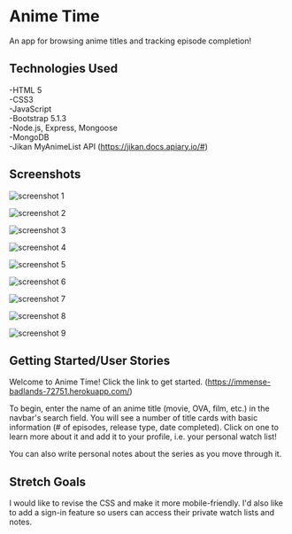 # Anime Time

An app for browsing anime titles and tracking episode completion! 

## Technologies Used

-HTML 5 \
-CSS3 \
-JavaScript \
-Bootstrap 5.1.3 \
-Node.js, Express, Mongoose \
-MongoDB \
-Jikan MyAnimeList API (https://jikan.docs.apiary.io/#)

## Screenshots

![screenshot 1](https://i.imgur.com/TyNHvwd.jpg)

![screenshot 2](https://i.imgur.com/M7XEcWO.jpg)

![screenshot 3](https://i.imgur.com/FWsnPy6.jpg)

![screenshot 4](https://i.imgur.com/cuaBOLH.jpg)

![screenshot 5](https://i.imgur.com/xw0pj8n.jpg)

![screenshot 6](https://i.imgur.com/DyZiWkP.jpg)

![screenshot 7](https://i.imgur.com/ZSAj45u.jpg)

![screenshot 8](https://i.imgur.com/nSggemw.jpg)

![screenshot 9](https://i.imgur.com/YFLI17H.jpg)

## Getting Started/User Stories

Welcome to Anime Time! Click the link to get started. (https://immense-badlands-72751.herokuapp.com/)

To begin, enter the name of an anime title (movie, OVA, film, etc.) in the navbar's search field. You will see a number of title cards with basic information (# of episodes, release type, date completed). Click on one to learn more about it and add it to your profile, i.e. your personal watch list!

You can also write personal notes about the series as you move through it.

## Stretch Goals

I would like to revise the CSS and make it more mobile-friendly. I'd also like to add a sign-in feature so users can access their private watch lists and notes.
